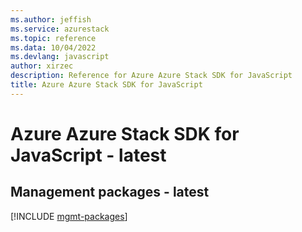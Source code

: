 ```yaml
---
ms.author: jeffish
ms.service: azurestack
ms.topic: reference
ms.data: 10/04/2022
ms.devlang: javascript
author: xirzec
description: Reference for Azure Azure Stack SDK for JavaScript
title: Azure Azure Stack SDK for JavaScript
---
```

# Azure Azure Stack SDK for JavaScript - latest

## Management packages - latest
[!INCLUDE [mgmt-packages](azure-stack-mgmt-index.md)]